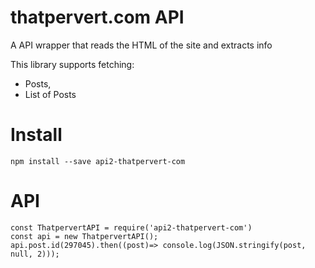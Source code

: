 # thatpervert.com API
A API wrapper that reads the HTML of the site and extracts info

This library supports fetching:
- Posts, 
- List of Posts

# Install
``` npm install --save api2-thatpervert-com ```

# API
```
const ThatpervertAPI = require('api2-thatpervert-com') 
const api = new ThatpervertAPI();
api.post.id(297045).then((post)=> console.log(JSON.stringify(post, null, 2)));
```
